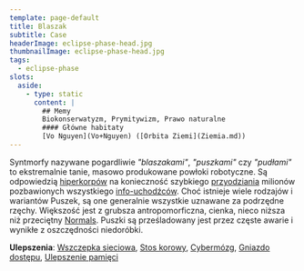 ```yaml
---
template: page-default
title: Blaszak
subtitle: Case
headerImage: eclipse-phase-head.jpg
thumbnailImage: eclipse-phase-head.jpg
tags:
  - eclipse-phase
slots:
  aside:
    - type: static
      content: |
        ## Memy
        Biokonserwatyzm, Prymitywizm, Prawo naturalne
        #### Główne habitaty
        [Vo Nguyen](Vo+Nguyen) ([Orbita Ziemi](Ziemia.md))
---
```

Syntmorfy nazywane pogardliwie _"blaszakami"_, _"puszkami"_ czy _"pudłami"_ to ekstremalnie tanie, masowo produkowane powłoki robotyczne. Są odpowiedzią [hiperkorpów](Hiperkorpy "Hiperkorpy") na konieczność szybkiego [przyodziania](./Encyklopedia/Przyodziewanie.md) milionów pozbawionych wszystkiego [info-uchodźców](info-uchod%C5%BAcy). Choć istnieje wiele rodzajów i wariantów Puszek, są one generalnie wszystkie uznawane za podrzędne rzęchy. Większość jest z grubsza antropomorficzna, cienka, nieco niższa niż przeciętny [Normals](Normals.md "zwykli, niezmodyfikowani ludzie"). Puszki są prześladowany jest przez częste awarie i wynikłe z oszczędności niedoróbki.

**Ulepszenia**: [Wszczepka sieciowa](Wszczepka+sieciowa "Podczaszkowy komputer z interfejsem bezprzewodowym i siecią czujników raportujących stan morfa"), [Stos korowy](./Encyklopedia/Stos-korowy.md), [Cybermózg](Cyberm%C3%B3zg "Cybernetyczny odpowiednik mózgu dla syntetyków i podów"), [Gniazdo dostępu](Gniazdo+dost%C4%99pu), [Ulepszenie pamięci](Ulepszenie+pami%C4%99ci)
